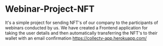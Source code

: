 # Webinar-Project-NFT

It's a simple project for sending NFT's of our company to the participants of webinars conducted by us.
We have created a Frontend application for taking the user details and then automatically transferring the
NFT's to their wallet with an email confirmation
https://collectv-app.herokuapp.com/
